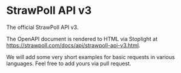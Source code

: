 # StrawPoll API v3

The official StrawPoll API v3.

The OpenAPI document is rendered to HTML via Stoplight at https://strawpoll.com/docs/api/strawpoll-api-v3.html.

We will add some very short examples for basic requests in various languages. Feel free to add yours via pull request.
